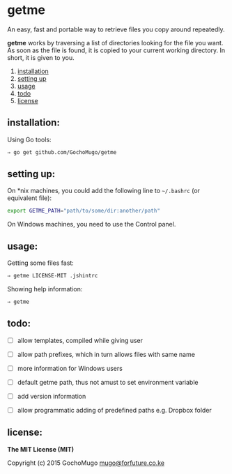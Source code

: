 
# getme

An easy, fast and portable way to retrieve files you copy around repeatedly.

**getme** works by traversing a list of directories looking for the file you want. As soon as the file is found, it is copied to your current working directory. In short, it is given to you.

1. [installation](#installation)
1. [setting up](#setup)
1. [usage](#usage)
1. [todo](#todo)
1. [license](#license)


<a name="installation"></a>
## installation:

Using Go tools:

```bash
⇒ go get github.com/GochoMugo/getme
```


<a name="setup"></a>
## setting up:

On *nix machines, you could add the following line to `~/.bashrc` (or equivalent file):

```sh
export GETME_PATH="path/to/some/dir:another/path"
```

On Windows machines, you need to use the Control panel.


<a name="usage"></a>
## usage:

Getting some files fast:

```bash
⇒ getme LICENSE-MIT .jshintrc
```

Showing help information:

```bash
⇒ getme
```


<a name="todo"></a>
## todo:

* [ ] allow templates, compiled while giving user
* [ ] allow path prefixes, which in turn allows files with same name
* [ ] more information for Windows users
* [ ] default getme path, thus not amust to set environment variable
* [ ] add version information
* [ ] allow programmatic adding of predefined paths e.g. Dropbox folder


<a name="license"></a>
## license:

**The MIT License (MIT)**

Copyright (c) 2015 GochoMugo <mugo@forfuture.co.ke>

